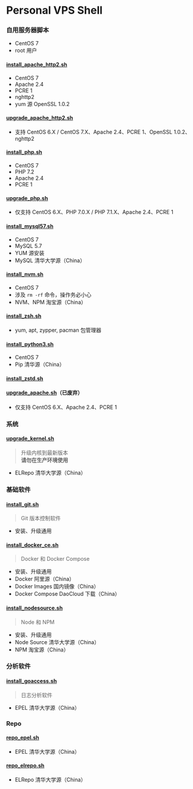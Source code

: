 # Personal VPS Shell

### **自用服务器脚本**

- CentOS 7
- root 用户

#### [install_apache_http2.sh](https://raw.githubusercontent.com/ttionya/Personal-VPS-Shell/master/install_apache_http2.sh)
- CentOS 7
- Apache 2.4
- PCRE 1
- nghttp2
- yum 源 OpenSSL 1.0.2

#### [upgrade_apache_http2.sh](https://raw.githubusercontent.com/ttionya/Personal-VPS-Shell/master/upgrade_apache_http2.sh)
- 支持 CentOS 6.X / CentOS 7.X、Apache 2.4、PCRE 1、OpenSSL 1.0.2、nghttp2

#### [install_php.sh](https://raw.githubusercontent.com/ttionya/Personal-VPS-Shell/master/install_php.sh)
- CentOS 7
- PHP 7.2
- Apache 2.4
- PCRE 1

#### [upgrade_php.sh](https://raw.githubusercontent.com/ttionya/Personal-VPS-Shell/master/upgrade_php.sh)
- 仅支持 CentOS 6.X、PHP 7.0.X / PHP 7.1.X、Apache 2.4、PCRE 1

#### [install_mysql57.sh](https://raw.githubusercontent.com/ttionya/Personal-VPS-Shell/master/install_mysql57.sh)
- CentOS 7
- MySQL 5.7
- YUM 源安装
- MySQL 清华大学源（China）

#### [install_nvm.sh](https://raw.githubusercontent.com/ttionya/Personal-VPS-Shell/master/install_nvm.sh)
- CentOS 7
- 涉及 `rm -rf` 命令，操作务必小心
- NVM、NPM 淘宝源（China）

#### [install_zsh.sh](https://raw.githubusercontent.com/ttionya/Personal-VPS-Shell/master/install_zsh.sh)
- yum, apt, zypper, pacman 包管理器

#### [install_python3.sh](https://raw.githubusercontent.com/ttionya/Personal-VPS-Shell/master/install_python3.sh)
- CentOS 7
- Pip 清华源（China）

#### [install_zstd.sh](https://raw.githubusercontent.com/ttionya/Personal-VPS-Shell/master/install_zstd.sh)

#### [upgrade_apache.sh](https://raw.githubusercontent.com/ttionya/Personal-VPS-Shell/master/upgrade_apache.sh)（已废弃）
- 仅支持 CentOS 6.X、Apache 2.4、PCRE 1


### 系统

#### [upgrade_kernel.sh](https://raw.githubusercontent.com/ttionya/Personal-VPS-Shell/master/upgrade_kernel.sh)

> 升级内核到最新版本  
> **请勿在生产环境使用**

- ELRepo 清华大学源（China）


### 基础软件

#### [install_git.sh](https://raw.githubusercontent.com/ttionya/Personal-VPS-Shell/master/install_git.sh)

> Git 版本控制软件

- 安装、升级通用

#### [install_docker_ce.sh](https://raw.githubusercontent.com/ttionya/Personal-VPS-Shell/master/install_docker_ce.sh)

> Docker 和 Docker Compose

- 安装、升级通用
- Docker 阿里源（China）
- Docker Images 国内镜像（China）
- Docker Compose DaoCloud 下载（China）

#### [install_nodesource.sh](https://raw.githubusercontent.com/ttionya/Personal-VPS-Shell/master/install_nodesource.sh)

> Node 和 NPM

- 安装、升级通用
- Node Source 清华大学源（China）
- NPM 淘宝源（China）


### 分析软件

#### [install_goaccess.sh](https://raw.githubusercontent.com/ttionya/Personal-VPS-Shell/master/install_goaccess.sh)

> 日志分析软件

- EPEL 清华大学源（China）


### Repo

#### [repo_epel.sh](https://raw.githubusercontent.com/ttionya/Personal-VPS-Shell/master/repo_epel.sh)

- EPEL 清华大学源（China）

#### [repo_elrepo.sh](https://raw.githubusercontent.com/ttionya/Personal-VPS-Shell/master/repo_elrepo.sh)

- ELRepo 清华大学源（China）
